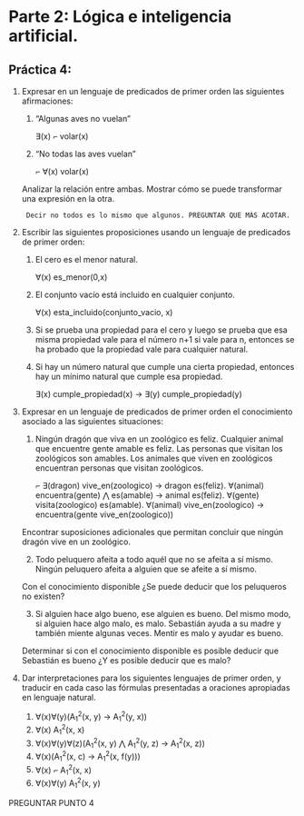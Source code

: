 # Parte 2: Lógica e inteligencia artificial.

## Práctica 4:

1. Expresar en un lenguaje de predicados de primer orden las siguientes afirmaciones:

    1. “Algunas aves no vuelan”

        ∃(x) ⌐ volar(x)

    2. “No todas las aves vuelan”

        ⌐ ∀(x) volar(x)

    Analizar la relación entre ambas. Mostrar cómo se puede transformar una expresión en la otra.

        Decir no todos es lo mismo que algunos. PREGUNTAR QUE MÁS ACOTAR.

2. Escribir las siguientes proposiciones usando un lenguaje de predicados de primer orden:
    1. El cero es el menor natural.

        ∀(x) es_menor(0,x)

    2. El conjunto vacío está incluido en cualquier conjunto.

        ∀(x) esta_incluido(conjunto_vacio, x)

    3. Si se prueba una propiedad para el cero y luego se prueba que esa misma propiedad vale para el número n+1 si vale para n, entonces se ha probado que la propiedad vale para cualquier natural.
    4. Si hay un número natural que cumple una cierta propiedad, entonces hay un mínimo natural que cumple esa propiedad.

        ∃(x) cumple_propiedad(x) → ∃(y) cumple_propiedad(y)

3. Expresar en un lenguaje de predicados de primer orden el conocimiento asociado a las siguientes situaciones:
    1. Ningún dragón que viva en un zoológico es feliz. Cualquier animal que encuentre gente amable es feliz. Las personas que visitan los zoológicos son amables. Los animales que viven en zoológicos encuentran personas que visitan zoológicos.

        ⌐ ∃(dragon) vive_en(zoologico) → dragon es(feliz). ∀(animal) encuentra(gente) ⋀ es(amable) → animal es(feliz). ∀(gente) visita(zoologico) es(amable). ∀(animal) vive_en(zoologico) → encuentra(gente vive_en(zoologico))

    Encontrar suposiciones adicionales que permitan concluir que ningún dragón vive en un zoológico.

    2. Todo peluquero afeita a todo aquél que no se afeita a sí mismo. Ningún peluquero afeita a alguien que se afeite a sí mismo.

    Con el conocimiento disponible ¿Se puede deducir que los peluqueros no existen?

    3. Si alguien hace algo bueno, ese alguien es bueno. Del mismo modo, si alguien hace algo malo, es malo. Sebastián ayuda a su madre y también miente algunas veces. Mentir es malo y ayudar es bueno. 

    Determinar si con el conocimiento disponible es posible deducir que Sebastián es bueno ¿Y es posible deducir que es malo?

4. Dar interpretaciones para los siguientes lenguajes de primer orden, y traducir en cada caso las fórmulas presentadas a oraciones apropiadas en lenguaje natural.
    1. ∀(x)∀(y)(A<sub>1</sub><sup>2</sup>(x, y) →  A<sub>1</sub><sup>2</sup>(y, x))
    2. ∀(x) A<sub>1</sub><sup>2</sup>(x, x)
    3. ∀(x)∀(y)∀(z)(A<sub>1</sub><sup>2</sup>(x, y) ⋀ A<sub>1</sub><sup>2</sup>(y, z) → A<sub>1</sub><sup>2</sup>(x, z))
    4. ∀(x)(A<sub>1</sub><sup>2</sup>(x, c) → A<sub>1</sub><sup>2</sup>(x, f(y)))
    5. ∀(x) ⌐ A<sub>1</sub><sup>2</sup>(x, x)
    6. ∀(x)∀(y) A<sub>1</sub><sup>2</sup>(x, y)

PREGUNTAR PUNTO 4